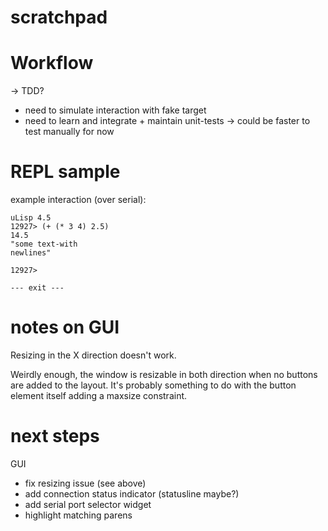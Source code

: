 # scratchpad

# Workflow

-> TDD?
- need to simulate interaction with fake target
- need to learn and integrate + maintain unit-tests
-> could be faster to test manually for now

# REPL sample

example interaction (over serial):

```
uLisp 4.5
12927> (+ (* 3 4) 2.5)
14.5
"some text-with
newlines"

12927>

--- exit ---
```

# notes on GUI

Resizing in the X direction doesn't work.

Weirdly enough, the window is resizable in both direction when no buttons are
added to the layout. It's probably something to do with the button element
itself adding a maxsize constraint.

# next steps

GUI

- fix resizing issue (see above)
- add connection status indicator (statusline maybe?)
- add serial port selector widget
- highlight matching parens
